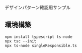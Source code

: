 デザインパターン確認用サンプル

## 環境構築

```
npm install typescript ts-node
npx tsc --init
npx ts-node singleResponsible.ts
```
